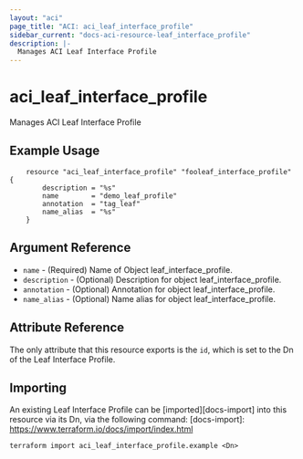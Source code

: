 ```yaml
---
layout: "aci"
page_title: "ACI: aci_leaf_interface_profile"
sidebar_current: "docs-aci-resource-leaf_interface_profile"
description: |-
  Manages ACI Leaf Interface Profile
---
```


# aci_leaf_interface_profile #
Manages ACI Leaf Interface Profile

## Example Usage ##

```hcl
	resource "aci_leaf_interface_profile" "fooleaf_interface_profile" {
		description = "%s"
		name        = "demo_leaf_profile"
		annotation  = "tag_leaf"
		name_alias  = "%s"
	}
```
## Argument Reference ##
* `name` - (Required) Name of Object leaf_interface_profile.
* `description` - (Optional) Description for object leaf_interface_profile.
* `annotation` - (Optional) Annotation for object leaf_interface_profile.
* `name_alias` - (Optional) Name alias for object leaf_interface_profile.



## Attribute Reference

The only attribute that this resource exports is the `id`, which is set to the
Dn of the Leaf Interface Profile.

## Importing ##

An existing Leaf Interface Profile can be [imported][docs-import] into this resource via its Dn, via the following command:
[docs-import]: https://www.terraform.io/docs/import/index.html


```
terraform import aci_leaf_interface_profile.example <Dn>
```